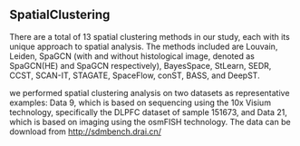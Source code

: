 ## SpatialClustering

There are a total of 13 spatial clustering methods in our study, each with its unique approach to spatial analysis. The methods included are Louvain, Leiden, SpaGCN (with and without histological image, denoted as SpaGCN(HE) and SpaGCN respectively), BayesSpace, StLearn, SEDR, CCST, SCAN-IT, STAGATE, SpaceFlow, conST, BASS, and DeepST.

 we performed spatial clustering analysis on two datasets as representative examples: Data 9, which is based on sequencing using the 10x Visium technology, specifically the DLPFC dataset of sample 151673, and Data 21, which is based on imaging using the osmFISH technology. The data can be download from <http://sdmbench.drai.cn/>
